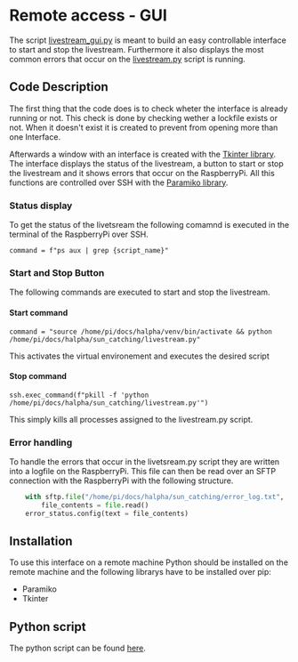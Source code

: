 # Remote access - GUI
The script [livestream_gui.py](https://github.com/pmodwrc/halpha/blob/main/GUI/livestream_gui.py) is meant to build an easy controllable interface to start and stop the livestream. Furthermore it also displays the most common errors that occur on the [livestream.py](https://github.com/pmodwrc/halpha/blob/main/sun_catching/livestream.py) script is running. 

## Code Description
The first thing that the code does is to check wheter the interface is already running or not. This check is done by checking wether a lockfile exists or not. When it doesn't exist it is created to prevent from opening more than one Interface.

Afterwards a window with an interface is created with the [Tkinter library](https://docs.python.org/3/library/tkinter.html). The interface displays the status of the livestream, a button to start or stop the livestream and it shows errors that occur on the RaspberryPi. All this functions are controlled over SSH with the [Paramiko library](https://www.paramiko.org/).

### Status display
To get the status of the livetsream the following comamnd is executed in the terminal of the RaspberryPi over SSH.

```
command = f"ps aux | grep {script_name}"   

```

### Start and Stop Button
The following commands are executed to start and stop the livestream.

#### Start command
```
command = "source /home/pi/docs/halpha/venv/bin/activate && python /home/pi/docs/halpha/sun_catching/livestream.py"
```
This activates the virtual environement and executes the desired script
#### Stop command
```
ssh.exec_command(f"pkill -f 'python /home/pi/docs/halpha/sun_catching/livestream.py'")
```
This simply kills all processes assigned to the livestream.py script.

### Error handling
To handle the errors that occur in the livetsream.py script they are written into a logfile on the RaspberryPi. This file can then be read over an SFTP connection with the RaspberryPi with the following structure.
```python
    with sftp.file("/home/pi/docs/halpha/sun_catching/error_log.txt", 'r') as file:
        file_contents = file.read()
    error_status.config(text = file_contents)
```

## Installation
To use this interface on a remote machine Python should be installed on the remote machine and the following librarys have to be installed over pip:

- Paramiko
- Tkinter

## Python script
The python script can be found [here](https://github.com/pmodwrc/halpha/blob/main/gui/livestream_gui.py).

